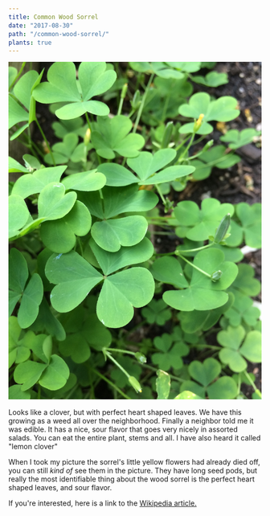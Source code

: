 ```yaml
---
title: Common Wood Sorrel
date: "2017-08-30"
path: "/common-wood-sorrel/"
plants: true
---
```


![Common wood sorrel in Milwaukee, Wisconsin](./common-wood-sorrel.jpg)

Looks like a clover, but with perfect heart shaped leaves. We have this growing as a weed all over the neighborhood. Finally a neighbor told me it was edible. It has a nice, sour flavor that goes very nicely in assorted salads. You can eat the entire plant, stems and all. I have also heard it called "lemon clover"

When I took my picture the sorrel's little yellow flowers had already died off, you can still *kind of* see them in the picture. They have long seed pods, but really the most identifiable thing about the wood sorrel is the perfect heart shaped leaves, and sour flavor.

If you're interested, here is a link to the [Wikipedia article.](https://en.wikipedia.org/wiki/Oxalis_stricta#Culinary_uses)
